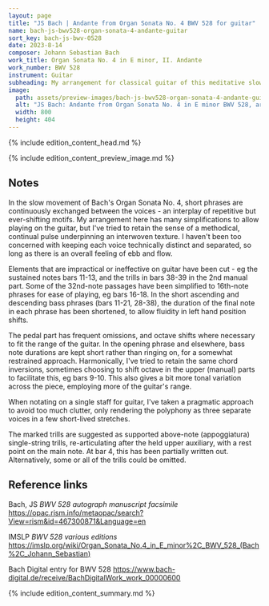 ```yaml
---
layout: page
title: "JS Bach | Andante from Organ Sonata No. 4 BWV 528 for guitar"
name: bach-js-bwv528-organ-sonata-4-andante-guitar
sort_key: bach-js-bwv-0528
date: 2023-8-14
composer: Johann Sebastian Bach
work_title: Organ Sonata No. 4 in E minor, II. Andante
work_number: BWV 528
instrument: Guitar
subheading: My arrangement for classical guitar of this meditative slow movement.
image:
  path: assets/preview-images/bach-js-bwv528-organ-sonata-4-andante-guitar.png
  alt: "JS Bach: Andante from Organ Sonata No. 4 in E minor BWV 528, arranged for classical guitar."
  width: 800
  height: 404
---
```


{% include edition_content_head.md %}
<!--more-->
{% include edition_content_preview_image.md %}

## Notes

In the slow movement of Bach's Organ Sonata No. 4, short phrases are continuously exchanged between the voices - an interplay of repetitive but ever-shifting motifs. My arrangement here has many simplifications to allow playing on the guitar, but I've tried to retain the sense of a methodical, continual pulse underpinning an interwoven texture. I haven't been too concerned with keeping each voice technically distinct and separated, so long as there is an overall feeling of ebb and flow.

Elements that are impractical or ineffective on guitar have been cut - eg the sustained notes bars 11-13, and the trills in bars 38-39 in the 2nd manual part. Some of the 32nd-note passages have been simplified to 16th-note phrases for ease of playing, eg bars 16-18. In the short ascending and descending bass phrases (bars 11-21, 28-38), the duration of the final note in each phrase has been shortened, to allow fluidity in left hand position shifts.

The pedal part has frequent omissions, and octave shifts where necessary to fit the range of the guitar. In the opening phrase and elsewhere, bass note durations are kept short rather than ringing on, for a somewhat restrained approach. Harmonically, I've tried to retain the same chord inversions, sometimes choosing to shift octave in the upper (manual) parts to facilitate this, eg bars 9-10. This also gives a bit more tonal variation across the piece, employing more of the guitar's range.

When notating on a single staff for guitar, I've taken a pragmatic approach to avoid too much clutter, only rendering the polyphony as three separate voices in a few short-lived stretches.

The marked trills are suggested as supported above-note (appoggiatura) single-string trills, re-articulating after the held upper auxiliary, with a rest point on the main note. At bar 4, this has been partially written out. Alternatively, some or all of the trills could be omitted.



## Reference links

Bach, JS *BWV 528 autograph manuscript facsimile* <https://opac.rism.info/metaopac/search?View=rism&id=467300871&Language=en>


IMSLP *BWV 528 various editions* <https://imslp.org/wiki/Organ_Sonata_No.4_in_E_minor%2C_BWV_528_(Bach%2C_Johann_Sebastian)>

Bach Digital entry for BWV 528 <https://www.bach-digital.de/receive/BachDigitalWork_work_00000600>

{% include edition_content_summary.md %}
